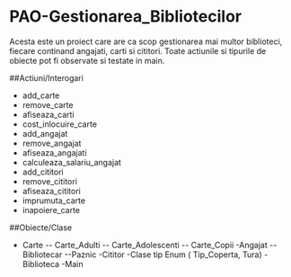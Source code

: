 # PAO-Gestionarea_Bibliotecilor

Acesta este un proiect care are ca scop gestionarea mai multor biblioteci, fiecare continand angajati, carti si cititori. Toate actiunile si tipurile de obiecte pot fi observate si testate in main.

##Actiuni/Interogari

- add_carte
- remove_carte
- afiseaza_carti
- cost_inlocuire_carte
- add_angajat
- remove_angajat
- afiseaza_angajati
- calculeaza_salariu_angajat
- add_cititori
- remove_cititori
- afiseaza_cititori
- imprumuta_carte
- inapoiere_carte

##Obiecte/Clase

- Carte
-- Carte_Adulti
-- Carte_Adolescenti
-- Carte_Copii
-Angajat
--Bibliotecar
--Paznic
-Cititor
-Clase tip Enum ( Tip_Coperta, Tura)
-Biblioteca
-Main

